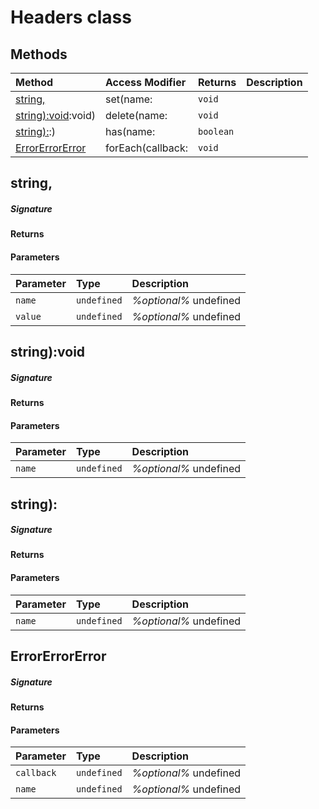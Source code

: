 # Headers class







## Methods

| Method	   | Access Modifier | Returns	| Description|
|:-------------|:----|:-------|:-----------|
|[string,](#string,)     | set(name: | `void` |  |
|[string):void](#string):void)     | delete(name: | `void` |  |
|[string):](#string):)     | has(name: | `boolean` |  |
|[ErrorErrorError](#errorerrorerror)     | forEach(callback: | `void` |  |




## string,



##### Signature

#### Returns

#### Parameters


| Parameter	   | Type    | Description |
|:-------------|:---------------|:------------|
| `name `    | `undefined` | _%optional%_ undefined |
| `value `    | `undefined` | _%optional%_ undefined |


## string):void



##### Signature

#### Returns

#### Parameters


| Parameter	   | Type    | Description |
|:-------------|:---------------|:------------|
| `name `    | `undefined` | _%optional%_ undefined |


## string):



##### Signature

#### Returns

#### Parameters


| Parameter	   | Type    | Description |
|:-------------|:---------------|:------------|
| `name `    | `undefined` | _%optional%_ undefined |


## ErrorErrorError



##### Signature

#### Returns

#### Parameters


| Parameter	   | Type    | Description |
|:-------------|:---------------|:------------|
| `callback `    | `undefined` | _%optional%_ undefined |
| `name `    | `undefined` | _%optional%_ undefined |


